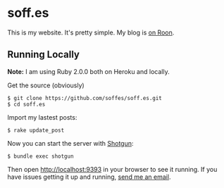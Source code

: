 # soff.es

This is my website. It's pretty simple. My blog is [on Roon](http://sam.roon.io).

## Running Locally

**Note:** I am using Ruby 2.0.0 both on Heroku and locally.

Get the source (obviously)

    $ git clone https://github.com/soffes/soff.es.git
    $ cd soff.es

Import my lastest posts:

    $ rake update_post

Now you can start the server with [Shotgun](https://github.com/rtomayko/shotgun):

    $ bundle exec shotgun

Then open <http://localhost:9393> in your browser to see it running. If you have issues getting it up and running, [send me an email](mailto:sam@soff.es).
